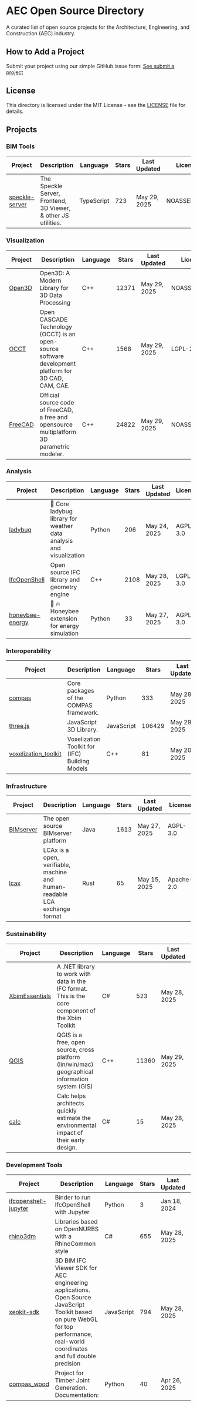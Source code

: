 # AEC Open Source Directory

A curated list of open source projects for the Architecture, Engineering, and Construction (AEC) industry.

## How to Add a Project

Submit your project using our simple GitHub issue form: [See submit a project](/doc/submit-a-project.md)

## License

This directory is licensed under the MIT License - see the [LICENSE](LICENSE) file for details.

## Projects

### BIM Tools

| Project                                                            | Description                                                    | Language   | Stars | Last Updated | License     |
| ------------------------------------------------------------------ | -------------------------------------------------------------- | ---------- | ----- | ------------ | ----------- |
| [speckle-server](https://github.com/specklesystems/speckle-server) | The Speckle Server, Frontend, 3D Viewer, & other JS utilities. | TypeScript | 723   | May 29, 2025 | NOASSERTION |

### Visualization

| Project                                          | Description                                                                                          | Language | Stars | Last Updated | License     |
| ------------------------------------------------ | ---------------------------------------------------------------------------------------------------- | -------- | ----- | ------------ | ----------- |
| [Open3D](https://github.com/isl-org/Open3D)      | Open3D: A Modern Library for 3D Data Processing                                                      | C++      | 12371 | May 29, 2025 | NOASSERTION |
| [OCCT](https://github.com/Open-Cascade-SAS/OCCT) | Open CASCADE Technology (OCCT) is an open-source software development platform for 3D CAD, CAM, CAE. | C++      | 1568  | May 29, 2025 | LGPL-2.1    |
| [FreeCAD](https://github.com/FreeCAD/FreeCAD)    | Official source code of FreeCAD, a free and opensource multiplatform 3D parametric modeler.          | C++      | 24822 | May 29, 2025 | NOASSERTION |

### Analysis

| Project                                                             | Description                                                         | Language | Stars | Last Updated | License  |
| ------------------------------------------------------------------- | ------------------------------------------------------------------- | -------- | ----- | ------------ | -------- |
| [ladybug](https://github.com/ladybug-tools/ladybug)                 | 🐞 Core ladybug library for weather data analysis and visualization | Python   | 206   | May 24, 2025 | AGPL-3.0 |
| [IfcOpenShell](https://github.com/ifcopenshell/ifcopenshell)        | Open source IFC library and geometry engine                         | C++      | 2108  | May 28, 2025 | LGPL-3.0 |
| [honeybee-energy](https://github.com/ladybug-tools/honeybee-energy) | 🐝 :fire: Honeybee extension for energy simulation                  | Python   | 33    | May 27, 2025 | AGPL-3.0 |

### Interoperability

| Project                                                                      | Description                                    | Language   | Stars  | Last Updated | License |
| ---------------------------------------------------------------------------- | ---------------------------------------------- | ---------- | ------ | ------------ | ------- |
| [compas](https://github.com/compas-dev/compas)                               | Core packages of the COMPAS framework.         | Python     | 333    | May 28, 2025 | MIT     |
| [three.js](https://github.com/mrdoob/three.js)                               | JavaScript 3D Library.                         | JavaScript | 106429 | May 29, 2025 | MIT     |
| [voxelization_toolkit](https://github.com/IfcOpenShell/voxelization_toolkit) | Voxelization Toolkit for (IFC) Building Models | C++        | 81     | May 20, 2025 | MIT     |

### Infrastructure

| Project                                                 | Description                                                                | Language | Stars | Last Updated | License    |
| ------------------------------------------------------- | -------------------------------------------------------------------------- | -------- | ----- | ------------ | ---------- |
| [BIMserver](https://github.com/opensourceBIM/BIMserver) | The open source BIMserver platform                                         | Java     | 1613  | May 27, 2025 | AGPL-3.0   |
| [lcax](https://github.com/ocni-dtu/lcax)                | LCAx is a open, verifiable, machine and human-readable LCA exchange format | Rust     | 65    | May 15, 2025 | Apache-2.0 |

### Sustainability

| Project                                                      | Description                                                                                        | Language | Stars | Last Updated | License     |
| ------------------------------------------------------------ | -------------------------------------------------------------------------------------------------- | -------- | ----- | ------------ | ----------- |
| [XbimEssentials](https://github.com/xBimTeam/XbimEssentials) | A .NET library to work with data in the IFC format. This is the core component of the Xbim Toolkit | C#       | 523   | May 28, 2025 | NOASSERTION |
| [QGIS](https://github.com/qgis/QGIS)                         | QGIS is a free, open source, cross platform (lin/win/mac) geographical information system (GIS)    | C++      | 11360 | May 29, 2025 | GPL-2.0     |
| [calc](https://github.com/herzogdemeuron/calc)               | Calc helps architects quickly estimate the environmental impact of their early design.             | C#       | 15    | May 28, 2025 | MIT         |

### Development Tools

| Project                                                                      | Description                                                                                                                                                                      | Language   | Stars | Last Updated | License  |
| ---------------------------------------------------------------------------- | -------------------------------------------------------------------------------------------------------------------------------------------------------------------------------- | ---------- | ----- | ------------ | -------- |
| [ifcopenshell-jupyter](https://github.com/IfcOpenShell/ifcopenshell-jupyter) | Binder to run IfcOpenShell with Jupyter                                                                                                                                          | Python     | 3     | Jan 18, 2024 | Unknown  |
| [rhino3dm](https://github.com/mcneel/rhino3dm)                               | Libraries based on OpenNURBS with a RhinoCommon style                                                                                                                            | C#         | 655   | May 28, 2025 | MIT      |
| [xeokit-sdk](https://github.com/xeokit/xeokit-sdk)                           | 3D BIM IFC Viewer SDK for AEC engineering applications. Open Source JavaScript Toolkit based on pure WebGL for top performance, real-world coordinates and full double precision | JavaScript | 794   | May 28, 2025 | AGPL-3.0 |
| [compas_wood](https://github.com/petrasvestartas/compas_wood)                | Project for Timber Joint Generation. Documentation:                                                                                                                              | Python     | 40    | Apr 26, 2025 | MIT      |
